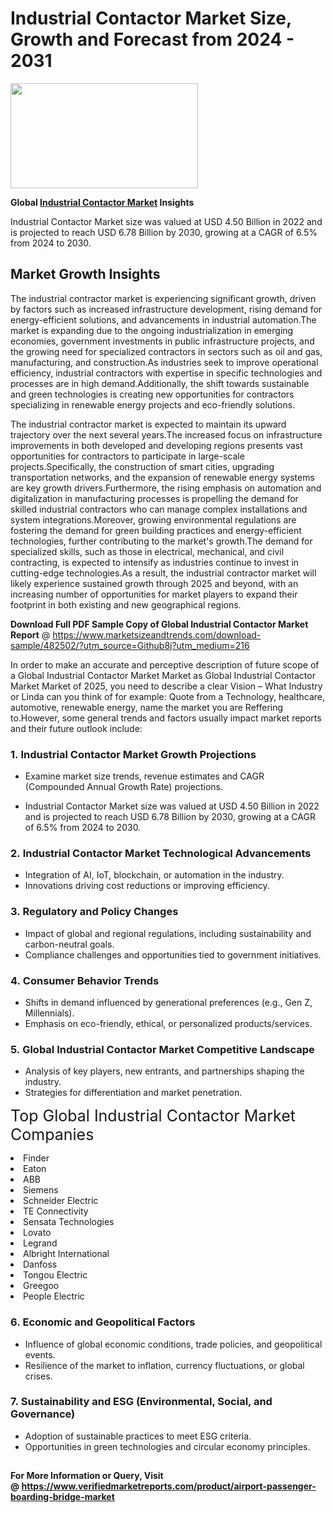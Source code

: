 <H1>Industrial Contactor Market Size, Growth and Forecast from 2024 - 2031</H1><img class="aligncenter size-medium wp-image-584254" src="https://thirdeyenews.in/wp-content/uploads/2024/09/Global-Market-Research-300x168.jpeg" alt="" width="300" height="168" /><p><strong>Global&nbsp;<a href="https://www.marketsizeandtrends.com/download-sample/482502/?utm_source=Github8j?utm_medium=216">Industrial Contactor Market</a> Insights</strong></p><p>Industrial Contactor Market size was valued at USD 4.50 Billion in 2022 and is projected to reach USD 6.78 Billion by 2030, growing at a CAGR of 6.5% from 2024 to 2030.</p><p><h2>Market Growth Insights</h2> <p>The industrial contractor market is experiencing significant growth, driven by factors such as increased infrastructure development, rising demand for energy-efficient solutions, and advancements in industrial automation.The market is expanding due to the ongoing industrialization in emerging economies, government investments in public infrastructure projects, and the growing need for specialized contractors in sectors such as oil and gas, manufacturing, and construction.As industries seek to improve operational efficiency, industrial contractors with expertise in specific technologies and processes are in high demand.Additionally, the shift towards sustainable and green technologies is creating new opportunities for contractors specializing in renewable energy projects and eco-friendly solutions.</p> <p>The industrial contractor market is expected to maintain its upward trajectory over the next several years.The increased focus on infrastructure improvements in both developed and developing regions presents vast opportunities for contractors to participate in large-scale projects.Specifically, the construction of smart cities, upgrading transportation networks, and the expansion of renewable energy systems are key growth drivers.Furthermore, the rising emphasis on automation and digitalization in manufacturing processes is propelling the demand for skilled industrial contractors who can manage complex installations and system integrations.Moreover, growing environmental regulations are fostering the demand for green building practices and energy-efficient technologies, further contributing to the market's growth.The demand for specialized skills, such as those in electrical, mechanical, and civil contracting, is expected to intensify as industries continue to invest in cutting-edge technologies.As a result, the industrial contractor market will likely experience sustained growth through 2025 and beyond, with an increasing number of opportunities for market players to expand their footprint in both existing and new geographical regions.</p> <p><span class=""><strong>Download Full PDF Sample Copy of Global Industrial Contactor Market Report</strong> @ <a href="https://www.marketsizeandtrends.com/download-sample/482502/?utm_source=Github8j?utm_medium=216" target="_blank">https://www.marketsizeandtrends.com/download-sample/482502/?utm_source=Github8j?utm_medium=216</a></span></p><p>In order to make an accurate and perceptive description of future scope of a Global&nbsp;Industrial Contactor Market Market as Global&nbsp;Industrial Contactor Market Market of 2025, you need to describe a clear Vision &ndash; What Industry or Linda can you think of for example: Quote from a Technology, healthcare, automotive, renewable energy, name the market you are Reffering to.However, some general trends and factors usually impact market reports and their future outlook include:</p><h3>1.&nbsp;<strong>Industrial Contactor Market Growth Projections</strong></h3><ul><li>Examine market size trends, revenue estimates and CAGR (Compounded Annual Growth Rate) projections.</li><li><p>Industrial Contactor Market size was valued at USD 4.50 Billion in 2022 and is projected to reach USD 6.78 Billion by 2030, growing at a CAGR of 6.5% from 2024 to 2030.</p></li></ul><h3>2.&nbsp;<strong>Industrial Contactor Market Technological Advancements</strong></h3><ul><li>Integration of AI, IoT, blockchain, or automation in the industry.</li><li>Innovations driving cost reductions or improving efficiency.</li></ul><h3>3.&nbsp;<strong>Regulatory and Policy Changes</strong></h3><ul><li>Impact of global and regional regulations, including sustainability and carbon-neutral goals.</li><li>Compliance challenges and opportunities tied to government initiatives.</li></ul><h3>4.&nbsp;<strong>Consumer Behavior Trends</strong></h3><ul><li>Shifts in demand influenced by generational preferences (e.g., Gen Z, Millennials).</li><li>Emphasis on eco-friendly, ethical, or personalized products/services.</li></ul><h3>5.&nbsp;<strong>Global Industrial Contactor Market Competitive Landscape</strong></h3><ul><li>Analysis of key players, new entrants, and partnerships shaping the industry.</li><li>Strategies for differentiation and market penetration.</li></ul><p data-pm-slice="1 1 []"><span style="color: inherit; font-family: inherit; font-size: 25px;">Top Global Industrial Contactor Market Companies</span></p><div class="" data-test-id=""><p><li>Finder</li><li> Eaton</li><li> ABB</li><li> Siemens</li><li> Schneider Electric</li><li> TE Connectivity</li><li> Sensata Technologies</li><li> Lovato</li><li> Legrand</li><li> Albright International</li><li> Danfoss</li><li> Tongou Electric</li><li> Greegoo</li><li> People Electric</li></p></div><h3>6.&nbsp;<strong>Economic and Geopolitical Factors</strong></h3><ul><li>Influence of global economic conditions, trade policies, and geopolitical events.</li><li>Resilience of the market to inflation, currency fluctuations, or global crises.</li></ul><h3>7.&nbsp;<strong>Sustainability and ESG (Environmental, Social, and Governance)</strong></h3><ul><li>Adoption of sustainable practices to meet ESG criteria.</li><li>Opportunities in green technologies and circular economy principles.</li></ul><h2><strong style="font-size: 14px;">For More Information or Query, Visit @&nbsp;</strong><a style="background-color: #ffffff; font-size: 14px;" href="https://www.marketsizeandtrends.com/report/industrial-contactor-market/" target="_blank">https://www.verifiedmarketreports.com/product/airport-passenger-boarding-bridge-market</a></h2>